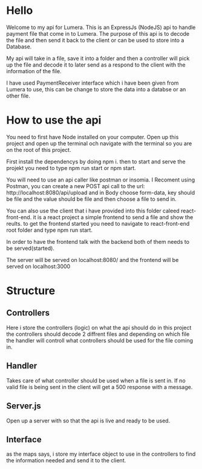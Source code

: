 # Hello

Welcome to my api for Lumera. This is an ExpressJs (NodeJS) api to handle payment file that come in to Lumera. The purpose of this api is to decode the file and then send it back to the client or can be used to store into a Database.

My api will take in a file, save it into a folder and then a controller will pick up the file and decode it to later send as a respond to the client with the information of the file.

I have used PaymentReceiver interface which i have been given from Lumera to use, this can be change to store the data into a databse or an other file.

# How to use the api

You need to first have Node installed on your computer. Open up this project and open up the terminal och navigate with the terminal so you are on the root of this project.

First install the dependencys by doing npm i. then to start and serve the projekt you need to type npm run start or npm start.

You will need to use an api caller like postman or insomia. I Recoment using Postman, you can create a new POST api call to the url: http://localhost:8080/api/upload and in Body choose form-data, key should be file and the value should be file and then choose a file to send in.

You can also use the client that i have provided into this folder caleed react-front-end. it is a react project a simple frontend to send a file and show the reults. to get the frontend started you need to navigate to react-front-end root folder and type npm run start.

In order to have the frontend talk with the backend both of them needs to be served(started).

The server will be served on localhost:8080/ and the frontend will be served on localhost:3000

# Structure

## Controllers

Here i store the controllers (logic) on what the api should do in this project the controllers should decode 2 diffrent files and depending on which file the handler will controll what controllers should be used for the file coming in.

## Handler

Takes care of what controller should be used when a file is sent in. If no valid file is being sent in the client will get a 500 response with a message.

## Server.js

Open up a server with so that the api is live and ready to be used.

## Interface

as the maps says, i store my interface object to use in the controllers to find the information needed and send it to the client.
